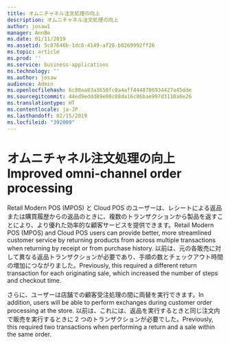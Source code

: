 ```yaml
---
title: オムニチャネル注文処理の向上
description: オムニチャネル注文処理の向上
author: josaw1
manager: AnnBe
ms.date: 01/11/2019
ms.assetid: 5c07646b-1dc8-4149-af28-b8269992ff26
ms.topic: article
ms.prod: ''
ms.service: business-applications
ms.technology: ''
ms.author: josaw
audience: Admin
ms.openlocfilehash: 6c80aa83a3658fc0a4aff4448706934427a45dde
ms.sourcegitcommit: 44ed9eddd89e00c08da16c86bae997d3110a6e26
ms.translationtype: HT
ms.contentlocale: ja-JP
ms.lasthandoff: 02/15/2019
ms.locfileid: "392009"
---
```

#  <a name="improved-omni-channel-order-processing"></a><span data-ttu-id="b1ac5-103">オムニチャネル注文処理の向上</span><span class="sxs-lookup"><span data-stu-id="b1ac5-103">Improved omni-channel order processing</span></span>



<span data-ttu-id="b1ac5-104">Retail Modern POS (MPOS) と Cloud POS のユーザーは、レシートによる返品または購買履歴からの返品のときに、複数のトランザクションから製品を返すことにより、より優れた効率的な顧客サービスを提供できます。</span><span class="sxs-lookup"><span data-stu-id="b1ac5-104">Retail Modern POS (MPOS) and Cloud POS users can provide better, more streamlined customer service by returning products from across multiple transactions when returning by receipt or from purchase history.</span></span> <span data-ttu-id="b1ac5-105">以前は、元の各販売に対して異なる返品トランザクションが必要であり、手順の数とチェックアウト時間の増加につながりました。</span><span class="sxs-lookup"><span data-stu-id="b1ac5-105">Previously, this required a different return transaction for each originating sale, which increased the number of steps and checkout time.</span></span>

<span data-ttu-id="b1ac5-106">さらに、ユーザーは店舗での顧客受注処理の間に両替を実行できます。</span><span class="sxs-lookup"><span data-stu-id="b1ac5-106">In addition, users will be able to perform exchanges during customer order processing at the store.</span></span> <span data-ttu-id="b1ac5-107">以前は、これには、返品を実行するときと同じ注文内で販売を実行するときに 2 つのトランザクションが必要でした。</span><span class="sxs-lookup"><span data-stu-id="b1ac5-107">Previously, this required two transactions when performing a return and a sale within the same order.</span></span>
